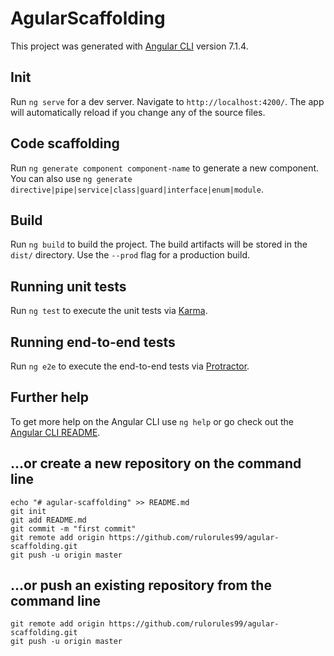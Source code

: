 # AgularScaffolding

This project was generated with [Angular CLI](https://github.com/angular/angular-cli) version 7.1.4.

## Init

Run `ng serve` for a dev server. Navigate to `http://localhost:4200/`. The app will automatically reload if you change any of the source files.

## Code scaffolding

Run `ng generate component component-name` to generate a new component. You can also use `ng generate directive|pipe|service|class|guard|interface|enum|module`.

## Build

Run `ng build` to build the project. The build artifacts will be stored in the `dist/` directory. Use the `--prod` flag for a production build.

## Running unit tests

Run `ng test` to execute the unit tests via [Karma](https://karma-runner.github.io).

## Running end-to-end tests

Run `ng e2e` to execute the end-to-end tests via [Protractor](http://www.protractortest.org/).

## Further help

To get more help on the Angular CLI use `ng help` or go check out the [Angular CLI README](https://github.com/angular/angular-cli/blob/master/README.md).

## …or create a new repository on the command line
```
echo "# agular-scaffolding" >> README.md
git init
git add README.md
git commit -m "first commit"
git remote add origin https://github.com/rulorules99/agular-scaffolding.git
git push -u origin master

```

## …or push an existing repository from the command line
```
git remote add origin https://github.com/rulorules99/agular-scaffolding.git
git push -u origin master
```
